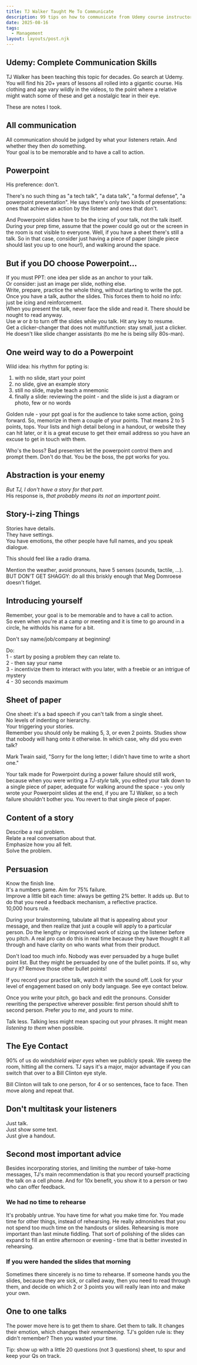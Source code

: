 ```yaml
---
title: TJ Walker Taught Me To Communicate    
description: 99 tips on how to communicate from Udemy course instructor TJ Walker
date: 2025-08-16
tags:
  - Management
layout: layouts/post.njk
---
```


## Udemy: Complete Communication Skills  
TJ Walker has been teaching this topic for decades. Go search at Udemy. You will find his 20+ years of lessons all rolled into a gigantic course. His clothing and age vary wildly in the videos, to the point where a relative might watch some of these and get a nostalgic tear in their eye.    
    
These are notes I took.    
  
## All communication    
All communication should be judged by what your listeners retain. And whether they then *do* something.    
Your goal is to be memorable and to have a call to action.    
  
  
## Powerpoint   
His preference: don't.   
     
There's no such thing as "a tech talk", "a data talk", "a formal defense", "a powerpoint presentation".  He says there's only two kinds of presentations: ones that achieve an action by the listener and ones that don't.    
  
And Powerpoint slides have to be the icing of your talk, not the talk itself. During your prep time, assume that the power could go out or the screen in the room is not visible to everyone. Well, if you have a sheet there's still a talk. So in that case, consider just having a piece of paper (single piece should last you up to one hour!), and walking around the space.    
  
  
## But if you DO choose Powerpoint...    
If you must PPT: one idea per slide as an anchor to your talk.      
Or consider: just an image per slide, nothing else.    
Write, prepare, practice the whole thing, without starting to write the ppt.  Once you have a talk, author the slides.  This forces them to hold no info: just be icing and reinforcement.    
When you present the talk, never face the slide and read it. There should be nought to read anyway.    
Use *w* or *b* to turn off the slides while you talk. Hit any key to resume.  
Get a clicker-changer that does not multifunction: stay small, just a clicker.  He doesn't like slide changer assistants (to me he is being silly 80s-man).  
  
## One weird way to do a Powerpoint    
Wild idea: his rhythm for ppting is:   
1. with no slide, start your point  
2. no slide, give an example story  
3. still no slide, maybe teach a mnemonic  
4. finally a slide: reviewing the point - and the slide is just a diagram or photo, few or no words  
  
Golden rule - your ppt goal is for the audience to take some action, going forward.  So, memorize in them a couple of your points.  That means 2 to 5 points, tops. Your lists and high detail belong in a handout, or website they can hit later, or it is a great excuse to get their email address so you have an excuse to get in touch with them.    
  
Who's the boss? Bad presenters let the powerpoint control them and prompt them. Don't do that.  You be the boss, the ppt works for you.    
  
## Abstraction is your enemy    
*But TJ, I don't have a story for that part.*    
His response is, *that probably means its not an important point*.    
  
## Story-i-zing Things  
Stories have details.  
They have settings.   
You have emotions, the other people have full names, and you speak dialogue.    
  
This should feel like a radio drama.    
  
Mention the weather, avoid pronouns, have 5 senses (sounds, tactile, ...).  BUT DON'T GET SHAGGY: do all this briskly enough that Meg Domroese doesn't fidget.    
  
## Introducing yourself  
Remember, your goal is to be memorable and to have a call to action.    
So even when you're at a camp or meeting and it is time to go around in a circle, he witholds his name for a bit.   
  
Don't say name/job/company at beginning!      
  
Do:  
1 - start by posing a problem they can relate to.   
2 - then say your name   
3 - incentivize them to interact with you later, with a freebie or an intrigue of mystery    
4 - 30 seconds maximum   
  
## Sheet of paper      
One sheet: it's a bad speech if you can't talk from a single sheet.   
No levels of indenting or hierarchy.    
Your triggering your stories.  
Remember you should only be making 5, 3, or even 2 points. Studies show that nobody will hang onto it otherwise. In which case, why did you even talk?  
  
Mark Twain said, "Sorry for the long letter; I didn't have time to write a short one."  
  
Your talk made for Powerpoint during a power failure should still work, because when you were writing a *TJ-style* talk, you edited your talk down to a single piece of paper, adequate for walking around the space - you only wrote your Powerpoint slides at the end, if you are TJ Walker, so a tech failure shouldn't bother you.  You revert to that single piece of paper.     
  
## Content of a story  
Describe a real problem.    
Relate a real conversation about that.    
Emphasize how you all felt.   
Solve the problem.     
  
## Persuasion    
Know the finish line.    
It's a numbers game. Aim for 75% failure.       
Improve a little bit each time: always be getting 2% better. It adds up. But to do that you need a feedback mechanism, a reflective practice.  
10,000 hours rule.    
    
During your brainstorming, tabulate all that is appealing about your message, and then realize that just a couple will apply to a particular person. Do the lengthy or improvised work of sizing up the listener before you pitch.  A real pro can do this in real time because they have thought it all through and have clarity on who wants what from their product.    
  
Don't load too much info.  Nobody was ever persuaded by a huge bullet point list. But they might be persuaded by one of the bullet points. If so, why bury it? Remove those other bullet points!  
  
If you record your practice talk, watch it with the sound off. Look for your level of engagement based on only body language. See eye contact below.   
  
Once you write your pitch, go back and edit the pronouns. Consider rewriting the perspective wherever possible: first person should shift to second person. Prefer *you* to *me*, and *yours* to *mine*.  
  
Talk less.  Talking less might mean spacing out your phrases. It might mean *listening to them* when possible.    
  
## The Eye Contact    
90% of us do *windshield wiper eyes* when we publicly speak. We sweep the room, hitting all the corners.  TJ says it's a major, major advantage if you can switch that over to a Bill Clinton eye style.     
    
Bill Clinton will talk to one person, for 4 or so sentences, face to face.  Then move along and repeat that.      
  
## Don't multitask your listeners  
Just talk.   
Just show some text.  
Just give a handout.  
    
## Second most important advice  
Besides incorporating stories, and limiting the number of take-home messages, TJ's main recommendation is that you record yourself practicing the talk on a cell phone. And for 10x benefit, you show it to a person or two who can offer feedback.    
  
### We had no time to rehearse   
It's probably untrue. You have time for what you make time for. You made time for other things, instead of rehearsing.  He really admonishes that you not spend too much time on the handouts or slides. Rehearsing is more important than last minute fiddling. That sort of polishing of the slides can expand to fill an entire afternoon or evening - time that is better invested in rehearsing.   
  
### If you were handed the slides that morning   
Sometimes there sincerely is no time to rehearse. If someone hands you the slides, because they are sick, or called away, then you need to read through them, and decide on which 2 or 3 points you will really lean into and make your own.    
  
  
## One to one talks    
The power move here is to get them to share. Get them to talk. It changes their emotion, which changes their *remembering*. TJ's golden rule is: they didn't remember? Then you wasted your time.    
    
Tip: show up with a little 20 questions (not 3 questions) sheet, to spur and keep your Qs on track.    
  
  
  
